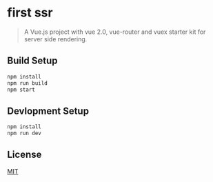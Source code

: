 # first ssr

> A Vue.js project with vue 2.0, vue-router and vuex starter kit for server side rendering.

## Build Setup

``` bash
npm install
npm run build
npm start
```

## Devlopment Setup

```bash
npm install
npm run dev
```



## License

[MIT](http://opensource.org/licenses/MIT)

